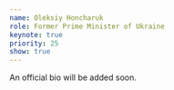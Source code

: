 ```yaml
---
name: Oleksiy Honcharuk
role: Former Prime Minister of Ukraine
keynote: true
priority: 25
show: true
---
```


An official bio will be added soon.
